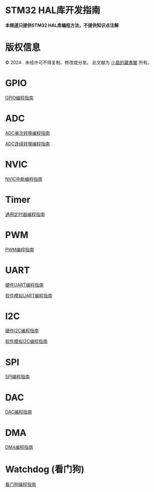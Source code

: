 # STM32 HAL库开发指南
**本频道只提供STM32 HAL库编程方法，不提供知识点注解**

# 版权信息

© 2024 . 未经许可不得复制、修改或分发。 此文献为 [小風的藏書閣](https://t.me/xfp2333) 所有。

# GPIO 
[GPIO编程指南](./GPIO/GPIO.md)

# ADC

[ADC单次转换编程指南](./ADC/ADCSHORT/ADCSHORT.MD)

[ADC连续转换编程指南](./ADC/ADCCOTINUOS/ADCCOTIN.MD)

# NVIC

[NVIC中断编程指南](./NVIC/NVIC.MD)

# Timer

[通用定时器编程指南](./Timer/Timer.md)

# PWM
[PWM编程指南](./PWM/PWM.MD)

# UART
[硬件UART编程指南](./UART/HARDWARE/HARDWARE_UART.MD)

[软件模拟UART编程指南](./UART/Software/SOFTWARE_UART.MD)

# I2C 
[硬件I2C编程指南](./I2C/HARDWARE/HARDWARE_I2C.MD)

[软件模拟I2C编程指南](./I2C/SOFTERWARE/SOFTWARE_I2C.MD)

# SPI
[SPI编程指南](./SPI/SPI.MD)


# DAC
[DAC编程指南](./DAC/DAC.MD)

# DMA
[DMA编程指南](./DMA/DMA.MD)

# Watchdog (看门狗)
[看门狗编程指南](./WATCHDOG/WATCHDOG.MD)